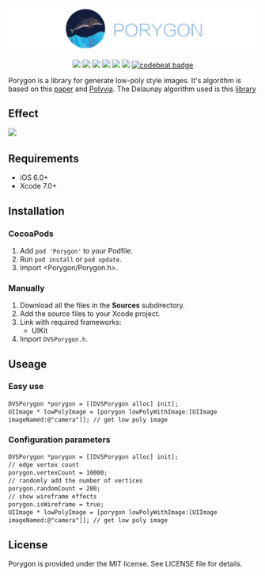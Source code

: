 <p align="center">
<img src="https://raw.githubusercontent.com/DevinShine/Porygon/master/Art/logo.png" alt="Porygon" title="Porygon" width="557"/>
</p>

<p align="center">
<a href="https://travis-ci.org/DevinShine/Porygon"><img src="https://img.shields.io/travis/DevinShine/Porygon/master.svg"></a>
<a href="https://raw.githubusercontent.com/DevinShine/Porygon/master/LICENSE"><img src="https://img.shields.io/badge/license-MIT-green.svg?style=flat"></a>
<a href="https://github.com/DevinShine/Porygon"><img src="https://img.shields.io/cocoapods/v/Porygon.svg?style=flat"></a>
<a href="https://travis-ci.org/DevinShine/Porygon/"><img src="https://img.shields.io/cocoapods/p/Porygon.svg?style=flat"></a>
<a href="https://www.apple.com/nl/ios/"><img src="https://img.shields.io/badge/support-iOS%207%2B%20-blue.svg?style=flat"></a>
<a href="#"><img src="https://img.shields.io/badge/language-objc-orange.svg"></a>
<a href="https://codebeat.co/projects/github-com-devinshine-porygon-master"><img alt="codebeat badge" src="https://codebeat.co/badges/c80a6c69-4fb9-4ccb-8e3f-773f05aa642b" /></a>
</p>

Porygon is a library for generate low-poly style images. It's algorithm is based on this [paper](http://ieeexplore.ieee.org/document/7314186/) and  [Polyvia](https://github.com/Ovilia/Polyvia). The Delaunay algorithm used is this [library](https://github.com/eloraiby/delaunay)

## Effect
![](Art/effect.jpg)

## Requirements

* iOS 6.0+
* Xcode 7.0+

## Installation

### CocoaPods

1. Add `pod 'Porygon'` to your Podfile.
2. Run `pod install` or `pod update`.
3. Import <Porygon/Porygon.h>.

### Manually

1. Download all the files in the **Sources** subdirectory.
2. Add the source files to your Xcode project.
3. Link with required frameworks:
	* UIKit
4. Import `DVSPorygon.h`.

## Useage

### Easy use
``` objc
DVSPorygon *porygon = [[DVSPorygon alloc] init];
UIImage * lowPolyImage = [porygon lowPolyWithImage:[UIImage imageNamed:@"camera"]]; // get low poly image
```

### Configuration parameters

``` objc
DVSPorygon *porygon = [[DVSPorygon alloc] init];
// edge vertex count
porygon.vertexCount = 10000;
// randomly add the number of vertices
porygon.randomCount = 200;
// show wireframe effects
porygon.isWireframe = true;
UIImage * lowPolyImage = [porygon lowPolyWithImage:[UIImage imageNamed:@"camera"]]; // get low poly image
```

## License
Porygon is provided under the MIT license. See LICENSE file for details.

